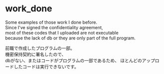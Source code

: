 # work_done 
Some examples of those work I done before.  
Since I've signed the confidentiality agreement,  
most of these codes that I uploaded are not executable  
because the lack of db or they are only part of the full program. 
  
前職で作成したプログラムの一部。  
機密保持契約に署名したので、  
dbがない、またはコードがプログラムの一部であるため、 
ほとんどのアップロードしたコードは実行できないです。  
